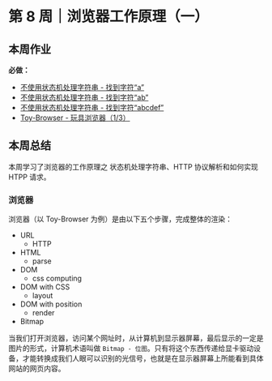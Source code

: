 # 第 8 周｜浏览器工作原理（一）

## 本周作业

**必做：**

- [不使用状态机处理字符串 - 找到字符“a”](./homework/practice/1.js)
- [不使用状态机处理字符串 - 找到字符“ab”](./homework/practice/2.js)
- [不使用状态机处理字符串 - 找到字符“abcdef”](./homework/practice/3.js)
- [Toy-Browser - 玩具浏览器（1/3）](./homework/toy-browser/part1/index.js)

## 本周总结

本周学习了浏览器的工作原理之 状态机处理字符串、HTTP 协议解析和如何实现 HTPP 请求。

### 浏览器

浏览器（以 Toy-Browser 为例）是由以下五个步骤，完成整体的渲染：

- URL
  - HTTP
- HTML
  - parse
- DOM
  - css computing
- DOM with CSS
  - layout
- DOM with position
  - render
- Bitmap

当我们打开浏览器，访问某个网址时，从计算机到显示器屏幕，最后显示的一定是图片的形式，计算机术语叫做 `Bitmap - 位图`。只有将这个东西传递给显卡驱动设备，才能转换成我们人眼可以识别的光信号，也就是在显示器屏幕上所能看到具体网站的网页内容。
